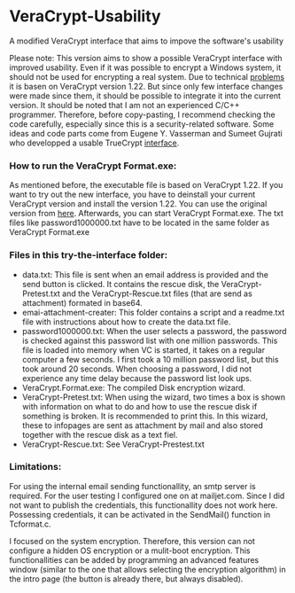 # VeraCrypt-Usability
A modified VeraCrypt interface that aims to impove the software's usability

Please note: This version aims to show a possible VeraCrypt interface with improved usability. Even if it was possible to encrypt a Windows system, it should not be used for encrypting a real system. Due to technical [problems](https://sourceforge.net/p/veracrypt/discussion/technical/thread/8a3e66cd77/?limit=25#2581)
it is basen on VeraCrypt version 1.22. But since only few interface changes were made since them, it should be possible to integrate it into the current version. It should be noted that I am not an experienced C/C++ programmer. Therefore, before copy-pasting, I recommend checking the code carefully, especially since this is a security-related software. Some ideas and code parts come from Eugene Y. Vasserman and Sumeet Gujrati who developped a usable TrueCrypt [interface](https://www.researchgate.net/publication/262163919_The_usability_of_truecrypt_or_how_i_learned_to_stop_whining_and_fix_an_interface).



### How to run the VeraCrypt Format.exe:

As mentioned before, the executable file is based on VeraCrypt 1.22. If you want to try out the new interface, you have to deinstall your current VeraCrypt version and install the version 1.22. 
You can use the original version from [here](https://sourceforge.net/projects/veracrypt/files/VeraCrypt%201.22/VeraCrypt%20Setup%201.22.exe/download). Afterwards, you can start VeraCrypt Format.exe.
The txt files like password1000000.txt have to be located in the same folder as VeraCrypt Format.exe




### Files in this try-the-interface folder:

* data.txt: This file is sent when an email address is provided and the send button is clicked. It contains the rescue disk, the VeraCrypt-Pretest.txt and the VeraCrypt-Rescue.txt files (that are send as attachment) formated in base64.
* emai-attachment-creater: This folder contains a script and a readme.txt file with instructions about how to create the data.txt file.
* password1000000.txt: When the user selects a password, the password is checked against this password list with one million passwords. This file is loaded into memory when VC is started, it takes on a regular computer a few seconds. I first took a 10 million password list, but this took around 20 seconds. When choosing a password, I did not experience any time delay because the password list look ups.
* VeraCrypt.Format.exe: The compiled Disk encryption wizard.
* VeraCrypt-Pretest.txt: When using the wizard, two times a box is shown with information on what to do and how to use the rescue disk if something is broken. It is recommended to print this. In this wizard, these to infopages are sent as attachment by mail and also stored together with the rescue disk as a text fiel.
* VeraCrypt-Rescue.txt:    See VeraCrypt-Prestest.txt



### Limitations:
For using the internal email sending functionallity, an smtp server is required. For the user testing I configured one on at mailjet.com. Since I did not want to
publish the credentials, this functionallity does not work here. Possessing credentials, it can be activated in the SendMail() function in Tcformat.c.

I focused on the system encryption. Therefore, this version can not configure a hidden OS encryption or a mulit-boot encryption. This functionallities can be added by
programming an advanced features window (similar to the one that allows selecting the encryption algorithm) in the intro page (the button is already there, but always disabled).
